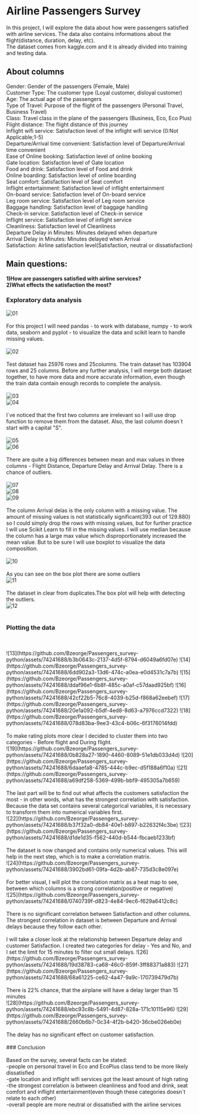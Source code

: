 # Airline Passengers Survey
In this project, I will explore the data about how were passengers satisfied with airline services. The data also contains informations about the flight(distance, duration, delay, etc).
<br>The dataset comes from kaggle.com and it is already divided into training and testing data. 


## About columns
Gender: Gender of the passengers (Female, Male)
<br>Customer Type: The customer type (Loyal customer, disloyal customer)
<br>Age: The actual age of the passengers
<br>Type of Travel: Purpose of the flight of the passengers (Personal Travel, Business Travel)
<br>Class: Travel class in the plane of the passengers (Business, Eco, Eco Plus)
<br>Flight distance: The flight distance of this journey
<br>Inflight wifi service: Satisfaction level of the inflight wifi service (0:Not Applicable;1-5)
<br>Departure/Arrival time convenient: Satisfaction level of Departure/Arrival time convenient
<br>Ease of Online booking: Satisfaction level of online booking
<br>Gate location: Satisfaction level of Gate location
<br>Food and drink: Satisfaction level of Food and drink
<br>Online boarding: Satisfaction level of online boarding
<br>Seat comfort: Satisfaction level of Seat comfort
<br>Inflight entertainment: Satisfaction level of inflight entertainment
<br>On-board service: Satisfaction level of On-board service
<br>Leg room service: Satisfaction level of Leg room service
<br>Baggage handling: Satisfaction level of baggage handling
<br>Check-in service: Satisfaction level of Check-in service
<br>Inflight service: Satisfaction level of inflight service
<br>Cleanliness: Satisfaction level of Cleanliness
<br>Departure Delay in Minutes: Minutes delayed when departure
<br>Arrival Delay in Minutes: Minutes delayed when Arrival
<br>Satisfaction: Airline satisfaction level(Satisfaction, neutral or dissatisfaction)



## Main questions:
**1)How are passengers satisfied with airline services?**
<br>**2)What effects the satisfaction the most?**


### Exploratory data analysis
![01](https://github.com/Bzeorge/Passengers_survey-python/assets/74241688/82932f5e-eb39-4048-b08f-178f95803135)
<br>
<br>For this project I will need pandas - to work with database, numpy - to work data, seaborn and pyplot - to visualize the data and scikit learn to handle missing values.
<br>
<br>![02](https://github.com/Bzeorge/Passengers_survey-python/assets/74241688/29a2916d-d00f-4e30-be10-5d04165faa86)
<br>
<br> Test dataset has 25976 rows and 25columns. The train dataset has 103904 rows and 25 columns. Before any further analysis, I will merge both dataset together, to have more data and more accurate information, even though the train data contain enough records to complete the analysis.
<br>
<br>![03](https://github.com/Bzeorge/Passengers_survey-python/assets/74241688/526d3ae8-5976-4df4-957b-046bb0ddc972)
<br>![04](https://github.com/Bzeorge/Passengers_survey-python/assets/74241688/5bc86019-2427-436b-8c70-f2e4755ff83f)
<br>
<br> I´ve noticed that the first two columns are irrelevant so I will use drop function to remove them from the dataset. Also, the last column doesn´t start with a capital "S".
<br>
<br>![05](https://github.com/Bzeorge/Passengers_survey-python/assets/74241688/922cccd0-ce56-4176-a389-2e7159285955)
<br>![06](https://github.com/Bzeorge/Passengers_survey-python/assets/74241688/2c04cbdd-16b0-41a0-8c65-0c76648bae33)
<br>
<br>There are quite a big differences between mean and max values in three columns - Flight Distance, Departure Delay and Arrival Delay. There is a chance of outliers.
<br>
<br>![07](https://github.com/Bzeorge/Passengers_survey-python/assets/74241688/b6c871ca-12d2-4699-972c-cc70f5102705)
<br>![08](https://github.com/Bzeorge/Passengers_survey-python/assets/74241688/de5a08d1-41b5-4424-9dbc-6d12b76a57bf)
<br>![09](https://github.com/Bzeorge/Passengers_survey-python/assets/74241688/a9be4cc7-03fc-4f67-b399-0fc039daab8d)
<br>
<br>The column Arrival delas is the only column with a missing value. The amount of missing values is not statistically significant(393 out of 129.880) so I could simply drop the rows with missing values, but for further practice I will use Scikit Learn to fill in the missing values. I will use median because the column has a large max value which disproportionately increased the mean value. But to be sure I will use boxplot to visualize the data composition.
<br>
<br>![10](https://github.com/Bzeorge/Passengers_survey-python/assets/74241688/6bb85d98-e8d7-416c-aae9-832c3a6999ba)
<br>
<br>As you can see on the box plot there are some outliers
<br>
![11](https://github.com/Bzeorge/Passengers_survey-python/assets/74241688/3037532f-b8b6-4cc8-a703-054fb4b83d8b)
<br>
<br>The dataset in clear from duplicates.The box plot will help with detecting the outliers.
<br>
![12](https://github.com/Bzeorge/Passengers_survey-python/assets/74241688/a7d61c16-88da-4afb-bacd-fb376abda653)
<br>
<br>


### Plotting the data
<br>
<br>
![13](https://github.com/Bzeorge/Passengers_survey-python/assets/74241688/b3b0643c-2137-4d5f-8794-d6049a6fd07e)
![14](https://github.com/Bzeorge/Passengers_survey-python/assets/74241688/6dd902a3-13d6-474c-a0ea-e0d4531c7a7b)
![15](https://github.com/Bzeorge/Passengers_survey-python/assets/74241688/ddaf96e1-6b8f-485c-a0af-c57daad925bf)
![16](https://github.com/Bzeorge/Passengers_survey-python/assets/74241688/42cf22b5-76c8-4039-b25d-f868a62eebef)
![17](https://github.com/Bzeorge/Passengers_survey-python/assets/74241688/20e1a092-b5df-4ed8-8d63-a7976ccd7322)
![18](https://github.com/Bzeorge/Passengers_survey-python/assets/74241688/078d83ba-9ee3-43c4-b06c-6f3176014fdd)
<br>
<br>To make rating plots more clear I decided to cluster them into two categories - Before flight and During flight.
<br>
![19](https://github.com/Bzeorge/Passengers_survey-python/assets/74241688/0b828a27-1890-4460-8089-51e1db033d4d)
![20](https://github.com/Bzeorge/Passengers_survey-python/assets/74241688/6daaefa8-4785-444c-b9ec-d5f188a6f10a)
![21](https://github.com/Bzeorge/Passengers_survey-python/assets/74241688/a69df258-5369-499b-bbf9-495305a7b659)
<br>
<br>The last part will be to find out what affects the customers satisfaction the most - in other words, what has the strongest correlation with satisfaction. Because the data set contains several categorical variables, it is necessary to transform them into numerical variables first.
<br>
![22](https://github.com/Bzeorge/Passengers_survey-python/assets/74241688/b37f32a0-db84-40e1-b897-b22632f4c3be)
![23](https://github.com/Bzeorge/Passengers_survey-python/assets/74241688/d1de1d35-f562-440d-b544-fbcaeb1233bf)
<br>
<br>The dataset is now changed and contains only numerical values. This will help in the next step, which is to make a correlation matrix.
<br>
![24](https://github.com/Bzeorge/Passengers_survey-python/assets/74241688/3902bd61-09fa-4d2b-ab87-735d3c8e097e)
<br>
<br>For better visual, I will plot the correlation matrix as a heat map to see, between which columns is a strong correlation(positive or negative) 
<br>
![25](https://github.com/Bzeorge/Passengers_survey-python/assets/74241688/0740739f-d823-4e84-9ec6-f629a6412c8c)
<br>
<br>There is no significant correlation between Satisfaction and other columns. The strongest correlation in dataset is between Departure and Arrival delays because they follow each other.
<br>
<br>I will take a closer look at the relationship between Departure delay and customer Satisfaction. I created two categories for delay - Yes and No, and I set the limit for 15 minutes to filter out small delays.
![26](https://github.com/Bzeorge/Passengers_survey-python/assets/74241688/19d38783-ca68-46c0-859f-3ff88371a883)
![27](https://github.com/Bzeorge/Passengers_survey-python/assets/74241688/68a61225-ce62-4a47-9a9c-170739479d7b)
<br>
<br>There is 22% chance, that the airplane will have a delay larger than 15 minutes
<br>
![28](https://github.com/Bzeorge/Passengers_survey-python/assets/74241688/ebc93c8b-5491-4d87-828a-171c10115e96)
![29](https://github.com/Bzeorge/Passengers_survey-python/assets/74241688/2660b6b7-0c34-4f2b-b420-36cbe026eb0e)
<br>
<br>The delay has no significant effect on customer satisfaction.
<br>
<br>
### Conclusion
<br>
<br>Based on the survey, several facts can be stated:
<br>  -people on personal travel in Eco and EcoPlus class tend to be more likely dissatisfied
<br>  -gate location and inflight wifi services got the least amount of high rating
<br>  -the strongest correlation is between cleanliness and food and drink, seat comfort and inflight entertainment(even though these categories doesn´t relate to each other)
<br>  -overall people are more neutral or dissatisfied with the airline services




